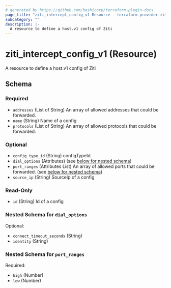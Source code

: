 ```yaml
---
# generated by https://github.com/hashicorp/terraform-plugin-docs
page_title: "ziti_intercept_config_v1 Resource - terraform-provider-ziti"
subcategory: ""
description: |-
  A resource to define a host.v1 config of Ziti
---
```


# ziti_intercept_config_v1 (Resource)

A resource to define a host.v1 config of Ziti



<!-- schema generated by tfplugindocs -->
## Schema

### Required

- `addresses` (List of String) An array of allowed addresses that could be forwarded.
- `name` (String) Name of a config
- `protocols` (List of String) An array of allowed protocols that could be forwarded.

### Optional

- `config_type_id` (String) configTypeId
- `dial_options` (Attributes) (see [below for nested schema](#nestedatt--dial_options))
- `port_ranges` (Attributes List) An array of allowed ports that could be forwarded. (see [below for nested schema](#nestedatt--port_ranges))
- `source_ip` (String) SourceIp of a config

### Read-Only

- `id` (String) Id of a config

<a id="nestedatt--dial_options"></a>
### Nested Schema for `dial_options`

Optional:

- `connect_timeout_seconds` (String)
- `identity` (String)


<a id="nestedatt--port_ranges"></a>
### Nested Schema for `port_ranges`

Required:

- `high` (Number)
- `low` (Number)
